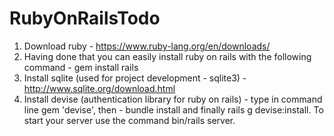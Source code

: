 RubyOnRailsTodo
===============

1. Download ruby - https://www.ruby-lang.org/en/downloads/
2. Having done that you can easily install ruby on rails with the following command - gem install rails 
3. Install sqlite (used for project development - sqlite3) - http://www.sqlite.org/download.html
4. Install devise (authentication library for ruby on rails) - type in command line gem 'devise', then - bundle install and finally rails g devise:install. To start your server use
the command bin/rails server.